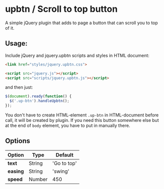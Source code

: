# upbtn / Scroll to top button

A simple jQuery plugin that adds to page a button that can scroll you to top of it.

## Usage:

Include jQuery and jquery.upbtn scripts and styles in HTML document:
```html
<link href="styles/jquery.upbtn.css">

<script src="jquery.js"></script>
<script src="scripts/jquery.upbtn.js"></script>
```
and then just:
```javascript
$(document).ready(function() {
  $('.up-btn').handleUpbtn();
});
```

You don't have to create HTML-element `.up-btn` in HTML-document before call, it will be created by plugin. If you need this button somewhere else but at the end of `body` element, you have to put in manually there.

## Options

Option | Type | Default
-------|------|--------
**text** | String | 'Go to top'
**easing** | String | 'swing'
**speed** | Number | 450
